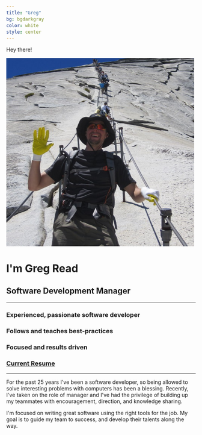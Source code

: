 ```yaml
---
title: "Greg"
bg: bgdarkgray
color: white
style: center
---
```



Hey there!

<img class="imagecircle" src="/img/Me_Halfdome.jpg" alt="Greg on Half Dome" title="That's me on Half Dome in Yosemite">

# I'm Greg Read

##  Software Development Manager
---

### Experienced, passionate software developer
### Follows and teaches best-practices
### Focused and results driven
### [Current Resume](/img/GregRead.resume.pdf)

---
For the past 25 years I've been a software developer, so being allowed to solve interesting problems with computers has been a blessing.
Recently, I've taken on the role of manager and I've had the privilege of building up my teammates with encouragement, direction, and knowledge sharing.

I'm focused on writing great software using the right tools for the job.
My goal is to guide my team to success, and develop their talents along the way.

  
  <a href="/img/GregRead.resume.pdf" target="_blank" title="Resume"><span class="fa-stack fa-lg">
    <i class="fa fa-circle fa-stack-2x"></i>
    <i class="fa fa-file-text fa-stack-1x" style="color: #5D5C61;"></i>
  </span></a>
  <a href="https://github.com/bravegeek" target="_blank" title="GitHub"><span class="fa-stack fa-lg">
    <i class="fa fa-circle fa-stack-2x"></i>
    <i class="fa fa-github fa-stack-1x" style="color: #5D5C61;"></i>
  </span></a>
  <a href="https://www.linkedin.com/in/gregoryread" target="_blank" title="LinkedIn"><span class="fa-stack fa-lg">
    <i class="fa fa-circle fa-stack-2x"></i>
    <i class="fa fa-linkedin fa-stack-1x" style="color: #5D5C61;"></i>
  </span></a>
  <a href="https://www.twitter.com/gregread" target="_blank" title="Twitter"><span class="fa-stack fa-lg">
    <i class="fa fa-circle fa-stack-2x"></i>
    <i class="fa fa-twitter fa-stack-1x" style="color: #5D5C61;"></i>
  </span></a>
